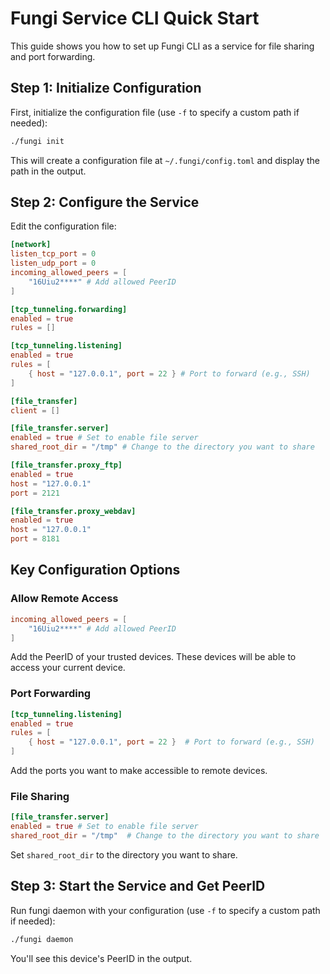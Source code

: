 # Fungi Service CLI Quick Start

This guide shows you how to set up Fungi CLI as a service for file sharing and port forwarding.

## Step 1: Initialize Configuration

First, initialize the configuration file (use `-f` to specify a custom path if needed):

```bash
./fungi init
```

This will create a configuration file at `~/.fungi/config.toml` and display the path in the output.

## Step 2: Configure the Service

Edit the configuration file:

```toml
[network]
listen_tcp_port = 0
listen_udp_port = 0
incoming_allowed_peers = [
	"16Uiu2****" # Add allowed PeerID
]

[tcp_tunneling.forwarding]
enabled = true
rules = []

[tcp_tunneling.listening]
enabled = true
rules = [
	{ host = "127.0.0.1", port = 22 } # Port to forward (e.g., SSH)
]

[file_transfer]
client = []

[file_transfer.server]
enabled = true # Set to enable file server
shared_root_dir = "/tmp" # Change to the directory you want to share

[file_transfer.proxy_ftp]
enabled = true
host = "127.0.0.1"
port = 2121

[file_transfer.proxy_webdav]
enabled = true
host = "127.0.0.1"
port = 8181
```

## Key Configuration Options

### Allow Remote Access
```toml
incoming_allowed_peers = [
	"16Uiu2****" # Add allowed PeerID
]
```
Add the PeerID of your trusted devices. These devices will be able to access your current device.

### Port Forwarding
```toml
[tcp_tunneling.listening]
enabled = true
rules = [
	{ host = "127.0.0.1", port = 22 }  # Port to forward (e.g., SSH)
]
```
Add the ports you want to make accessible to remote devices.

### File Sharing
```toml
[file_transfer.server]
enabled = true # Set to enable file server
shared_root_dir = "/tmp"  # Change to the directory you want to share
```
Set `shared_root_dir` to the directory you want to share.

## Step 3: Start the Service and Get PeerID

Run fungi daemon with your configuration (use `-f` to specify a custom path if needed):

```bash
./fungi daemon
```

You'll see this device's PeerID in the output.